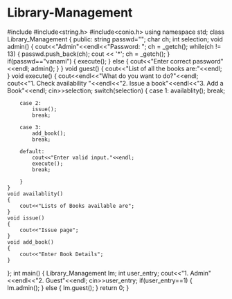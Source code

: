 # Library-Management
#include<iostream>
#include<string.h>
#include<conio.h>
using namespace std;
class Library_Management
{
public:
    string passwd="";
    char ch;
    int selection;
    void admin()
    {
        cout<<"Admin"<<endl<<"Password: ";
         ch = _getch();
        while(ch != 13)
            {
            passwd.push_back(ch);
            cout << '*';
            ch = _getch();
            }
        if(passwd=="vanami")
        {
            execute();
        }
        else
        {
            cout<<"Enter correct password"<<endl;
            admin();
        }
    }
    void guest()
    {
        cout<<"List of all the books are:"<<endl;
    }
    void execute()
    {
        cout<<endl<<"What do you want to do?"<<endl;
        cout<<"1. Check availability  "<<endl<<"2. Issue a book"<<endl<<"3. Add a Book"<<endl;
        cin>>selection;
        switch(selection)
        {
        case 1:
            availablity();
            break;

        case 2:
            issue();
            break;

        case 3:
            add_book();
            break;

        default:
            cout<<"Enter valid input."<<endl;
            execute();
            break;

        }
    }
    void availablity()
    {
        cout<<"Lists of Books available are";
    }
    void issue()
    {
        cout<<"Issue page";
    }
    void add_book()
    {
        cout<<"Enter Book Details";
    }
};
int main()
{
    Library_Management lm;
    int user_entry;
    cout<<"1. Admin"<<endl<<"2. Guest"<<endl;
    cin>>user_entry;
    if(user_entry==1)
    {
        lm.admin();
    }
    else
    {
        lm.guest();
    }
    return 0;
}
